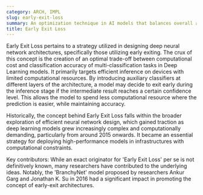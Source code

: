 ```yaml
---
category: ARCH, IMPL
slug: early-exit-loss
summary: An optimization technique in AI models that balances overall accuracy and computational efficiency.
title: Early Exit Loss
---
```


Early Exit Loss pertains to a strategy utilized in designing deep neural network architectures, specifically those utilizing early exiting. The crux of this concept is the creation of an optimal trade-off between computational cost and classification accuracy of multi-classification tasks in Deep Learning models. It primarily targets efficient inference on devices with limited computational resources. By introducing auxiliary classifiers at different layers of the architecture, a model may decide to exit early during the inference stage if the intermediate result reaches a certain confidence level. This allows the model to spend less computational resource where the prediction is easier, while maintaining accuracy.

Historically, the concept behind Early Exit Loss falls within the broader exploration of efficient neural network design, which gained traction as deep learning models grew increasingly complex and computationally demanding, particularly from around 2015 onwards. It became an essential strategy for deploying high-performance models in infrastructures with computational constraints.

Key contributors: While an exact originator for 'Early Exit Loss' per se is not definitively known, many researchers have contributed to the underlying ideas. Notably, the 'BranchyNet' model proposed by researchers Ankur Garg and Jonathan K. Su in 2016 had a significant impact in promoting the concept of early-exit architectures.